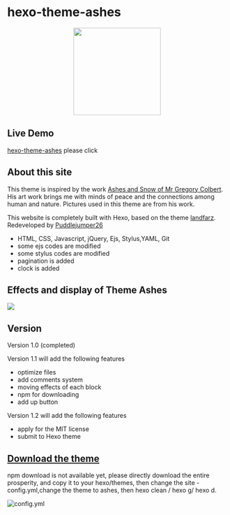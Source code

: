 # hexo-theme-ashes
<center><img src="https://user-images.githubusercontent.com/40550117/51434199-6abec680-1c5b-11e9-9983-c116227aa91a.jpg" style="height: 200px"></center>

## Live Demo
[hexo-theme-ashes](https://puddlejumper26.github.io/hexo-theme-ashes-showcase/) please click

## About this site
This theme is inspired by the work [Ashes and Snow of Mr Gregory Colbert](https://gregorycolbert.com/). His art work brings me with minds of peace and the connections among human and nature. Pictures used in this theme are from his work.

This website is completely built with Hexo, based on the theme [landfarz](https://github.com/wizardforcel/hexo-theme-landfarz). Redeveloped by [Puddlejumper26](https://github.com/puddlejumper26)

-	HTML, CSS, Javascript, jQuery, Ejs, Stylus,YAML, Git
-   some ejs codes are modified
-   some stylus codes are modified 
-   pagination is added
-   clock is added

## Effects and display of Theme Ashes
![](https://user-images.githubusercontent.com/40550117/51792879-0601ef80-21b8-11e9-891d-03db1cb80aae.gif)

## Version
Version 1.0 (completed)

Version 1.1 will add the following features
-	optimize files
-	add comments system
-	moving effects of each block 
-	npm for downloading
-	add up button

Version 1.2 will add the following features
-   apply for the MIT license
-	submit to Hexo theme

## [Download the theme](https://github.com/puddlejumper26/hexo-theme-ashes)
npm download is not available yet, please directly download the entire prosperity, and copy it to your hexo/themes, then change the site -config.yml,change the theme to ashes, then hexo clean / hexo g/ hexo d.

![config.yml](https://user-images.githubusercontent.com/40550117/51792960-62194380-21b9-11e9-876e-8153b1be611f.PNG)
